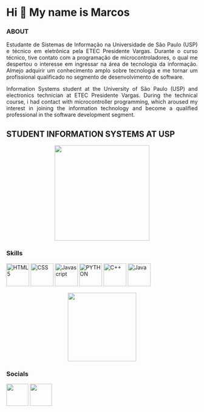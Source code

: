 Hi 👋 My name is Marcos
==========================
### ABOUT
<p align = "justify">Estudante de Sistemas de Informação na Universidade de São Paulo (USP) e técnico em eletrônica pela ETEC Presidente Vargas. Durante o curso técnico, tive contato com a programação de microcontroladores, o qual me despertou o interesse em ingressar na área de tecnologia da informação. Almejo adquirir um conhecimento amplo sobre tecnologia e me tornar um profissional qualificado no segmento de desenvolvimento de software.</p>

<p align = "justify">Information Systems student at the University of São Paulo (USP) and electronics technician at ETEC Presidente Vargas. During the technical course, i had contact with microcontroller programming, which aroused my interest in joining the information technology and become a qualified professional in the software development segment.</p>

STUDENT INFORMATION SYSTEMS AT USP
-----------------------------

<p align = "center">
<img src="https://i.pinimg.com/originals/37/1d/1b/371d1bd86f60c06af7a19c0ddc5a1288.png" height = "250" width = "250" margin-bottom = "0"> 
</p>


### Skills

<p align="left">
<a href="https://developer.mozilla.org/en-US/docs/Glossary/HTML5" target="_blank" rel="noreferrer"><img src="https://raw.githubusercontent.com/danielcranney/readme-generator/main/public/icons/skills/html5-colored.svg" width="60" height="60" alt="HTML5" /></a>
<a href="https://developer.mozilla.org/en-US/docs/Glossary/CSS" target="_blank" rel="noreferrer"><img src="https://raw.githubusercontent.com/danielcranney/readme-generator/main/public/icons/skills/css3-colored.svg" width="60" height="60" alt="CSS" /></a>
  <a href="https://developer.mozilla.org/en-US/docs/Web/JavaScript" target="_blank" rel="noreferrer"><img src="https://raw.githubusercontent.com/danielcranney/readme-generator/main/public/icons/skills/javascript-colored.svg" width="60" height="60" alt="Javascript" /></a>
<a href="https://developer.mozilla.org/en-US/docs/Glossary/Python" target="_blank" rel="noreferrer"><img src="https://raw.githubusercontent.com/danielcranney/readme-generator/main/public/icons/skills/python-colored.svg" width="60" height="60" alt="PYTHON" /></a>
  <a href="https://docs.microsoft.com/en-us/cpp/?view=msvc-170" target="_blank" rel="noreferrer"><img src="https://raw.githubusercontent.com/danielcranney/readme-generator/main/public/icons/skills/cplusplus-colored.svg" width="60" height="60" alt="C++" /></a>
<a href="https://developer.mozilla.org/en-US/docs/Glossary/Java" target="_blank" rel="noreferrer"><img src="https://raw.githubusercontent.com/danielcranney/readme-generator/main/public/icons/skills/java-colored.svg" width="60" height="60" alt="Java" /></a>
</p>

<p align = "center"><img height="180em" src="https://github-readme-stats.vercel.app/api/top-langs/?username=Marcos-Med&layout=compact&langs_count=7&theme=dark"/></p>

### Socials

<p align="left">
<a href="#" target="_blank" rel="noreferrer"><img src="https://raw.githubusercontent.com/danielcranney/readme-generator/main/public/icons/socials/discord.svg" width="58" height="58" /></a> <a href="https://www.linkedin.com/in/marcos-medeiros-250575210" target="_blank" rel="noreferrer"><img src="https://raw.githubusercontent.com/danielcranney/readme-generator/main/public/icons/socials/linkedin.svg" width="58" height="58" /></a> 
</p>

